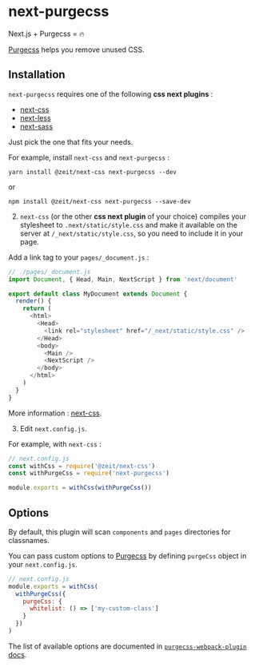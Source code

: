 # next-purgecss

Next.js + Purgecss = 🔥

[Purgecss](https://www.purgecss.com/) helps you remove unused CSS.

## Installation

`next-purgecss` requires one of the following **css next plugins** :

- [next-css](https://github.com/zeit/next-plugins/tree/master/packages/next-css)
- [next-less](https://github.com/zeit/next-plugins/tree/master/packages/next-less)
- [next-sass](https://github.com/zeit/next-plugins/tree/master/packages/next-sass)

Just pick the one that fits your needs.

For example, install `next-css` and `next-purgecss` :

```
yarn install @zeit/next-css next-purgecss --dev
```

or

```
npm install @zeit/next-css next-purgecss --save-dev
```

2.  `next-css` (or the other **css next plugin** of your choice) compiles your stylesheet to `.next/static/style.css` and make it available on the server at `/_next/static/style.css`, so you need to include it in your page.

Add a link tag to your `pages/_document.js` :

```js
// ./pages/_document.js
import Document, { Head, Main, NextScript } from 'next/document'

export default class MyDocument extends Document {
  render() {
    return (
      <html>
        <Head>
          <link rel="stylesheet" href="/_next/static/style.css" />
        </Head>
        <body>
          <Main />
          <NextScript />
        </body>
      </html>
    )
  }
}
```

More information : [next-css](https://github.com/zeit/next-plugins/tree/master/packages/next-css).

3.  Edit `next.config.js`.

For example, with `next-css` :

```js
// next.config.js
const withCss = require('@zeit/next-css')
const withPurgeCss = require('next-purgecss')

module.exports = withCss(withPurgeCss())
```

## Options

By default, this plugin will scan `components` and `pages`
directories for classnames.

You can pass custom options to
[Purgecss](https://github.com/FullHuman/purgecss-webpack-plugin) by defining
`purgeCss` object in your `next.config.js`.

```js
// next.config.js
module.exports = withCss(
  withPurgeCss({
    purgeCss: {
      whitelist: () => ['my-custom-class']
    }
  })
)
```

The list of available options are documented in [`purgecss-webpack-plugin`
docs](https://github.com/FullHuman/purgecss-webpack-plugin#options).
